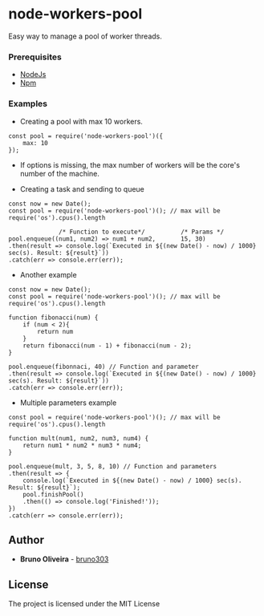 # node-workers-pool
Easy way to manage a pool of worker threads.

### Prerequisites

* [NodeJs](https://nodejs.org/en/)
* [Npm](https://www.npmjs.com/)

### Examples

* Creating a pool with max 10 workers.
```
const pool = require('node-workers-pool')({
    max: 10
});
```

* If options is missing, the max number of workers will be the core's number of the machine.

* Creating a task and sending to queue
```
const now = new Date();
const pool = require('node-workers-pool')(); // max will be require('os').cpus().length

              /* Function to execute*/          /* Params */
pool.enqueue((num1, num2) => num1 + num2,       15, 30)
.then(result => console.log(`Executed in ${(new Date() - now) / 1000} sec(s). Result: ${result}`))
.catch(err => console.err(err));
```

* Another example
```
const now = new Date();
const pool = require('node-workers-pool')(); // max will be require('os').cpus().length

function fibonacci(num) {
    if (num < 2){
        return num
    }
    return fibonacci(num - 1) + fibonacci(num - 2);
}

pool.enqueue(fibonnaci, 40) // Function and parameter
.then(result => console.log(`Executed in ${(new Date() - now) / 1000} sec(s). Result: ${result}`))
.catch(err => console.err(err));
```

* Multiple parameters example
```
const pool = require('node-workers-pool')(); // max will be require('os').cpus().length

function mult(num1, num2, num3, num4) {
    return num1 * num2 * num3 * num4;
}

pool.enqueue(mult, 3, 5, 8, 10) // Function and parameters
.then(result => {
    console.log(`Executed in ${(new Date() - now) / 1000} sec(s). Result: ${result}`);
    pool.finishPool()
    .then(() => console.log('Finished!'));
})
.catch(err => console.err(err));
```

## Author

* **Bruno Oliveira** - [bruno303](https://github.com/bruno303)

## License

The project is licensed under the MIT License